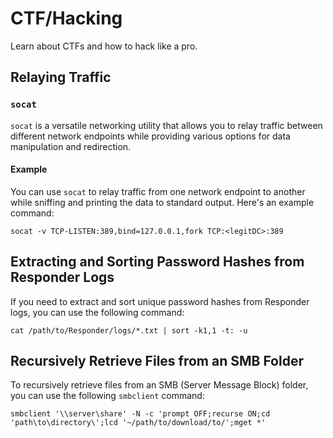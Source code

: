 # CTF/Hacking

Learn about CTFs and how to hack like a pro.

## Relaying Traffic

### `socat`

`socat` is a versatile networking utility that allows you to relay traffic between different network endpoints while providing various options for data manipulation and redirection.

#### Example

You can use `socat` to relay traffic from one network endpoint to another while sniffing and printing the data to standard output. Here's an example command:

```shell
socat -v TCP-LISTEN:389,bind=127.0.0.1,fork TCP:<legitDC>:389
```

## Extracting and Sorting Password Hashes from Responder Logs

If you need to extract and sort unique password hashes from Responder logs, you can use the following command:

```shell
cat /path/to/Responder/logs/*.txt | sort -k1,1 -t: -u
```

## Recursively Retrieve Files from an SMB Folder

To recursively retrieve files from an SMB (Server Message Block) folder, you can use the following `smbclient` command:

```shell
smbclient '\\server\share' -N -c 'prompt OFF;recurse ON;cd 'path\to\directory\';lcd '~/path/to/download/to/';mget *'
```

